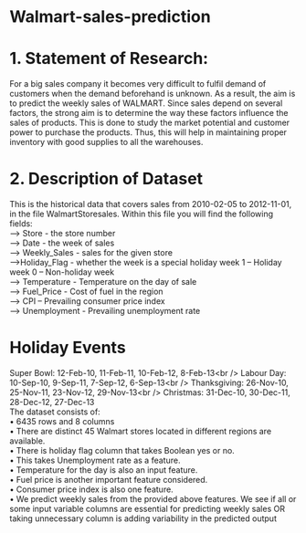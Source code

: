 # Walmart-sales-prediction
# 1. Statement of Research:
For a big sales company it becomes very difficult to fulfil demand of customers
when the demand beforehand is unknown. As a result, the aim is to predict the 
weekly sales of WALMART. Since sales depend on several factors, the strong 
aim is to determine the way these factors influence the sales of products. This 
is done to study the market potential and customer power to purchase the 
products. Thus, this will help in maintaining proper inventory with good 
supplies to all the warehouses.
# 2. Description of Dataset

This is the historical data that covers sales from 2010-02-05 to 2012-11-01, in the file 
WalmartStoresales. Within this file you will find the following fields:<br />
 --> Store - the store number<br />
 --> Date - the week of sales<br />
 --> Weekly_Sales - sales for the given store<br />
 -->Holiday_Flag - whether the week is a special holiday week 1 – Holiday week 0 – Non-holiday week<br />
 --> Temperature - Temperature on the day of sale<br />
 --> Fuel_Price - Cost of fuel in the region<br />
 --> CPI – Prevailing consumer price index<br />
 --> Unemployment - Prevailing unemployment rate<br />
# Holiday Events
Super Bowl: 12-Feb-10, 11-Feb-11, 10-Feb-12, 8-Feb-13\<br />
Labour Day: 10-Sep-10, 9-Sep-11, 7-Sep-12, 6-Sep-13\<br />
Thanksgiving: 26-Nov-10, 25-Nov-11, 23-Nov-12, 29-Nov-13\<br />
Christmas: 31-Dec-10, 30-Dec-11, 28-Dec-12, 27-Dec-13<br />
The dataset consists of:<br />
• 6435 rows and 8 columns<br />
• There are distinct 45 Walmart stores located in different regions are available.<br />
• There is holiday flag column that takes Boolean yes or no.<br />
• This takes Unemployment rate as a feature.<br />
• Temperature for the day is also an input feature.<br />
• Fuel price is another important feature considered.<br />
• Consumer price index is also one feature.<br />
• We predict weekly sales from the provided above features. We see if all or some input variable columns are essential for predicting weekly sales OR taking 
unnecessary column is adding variability in the predicted output
